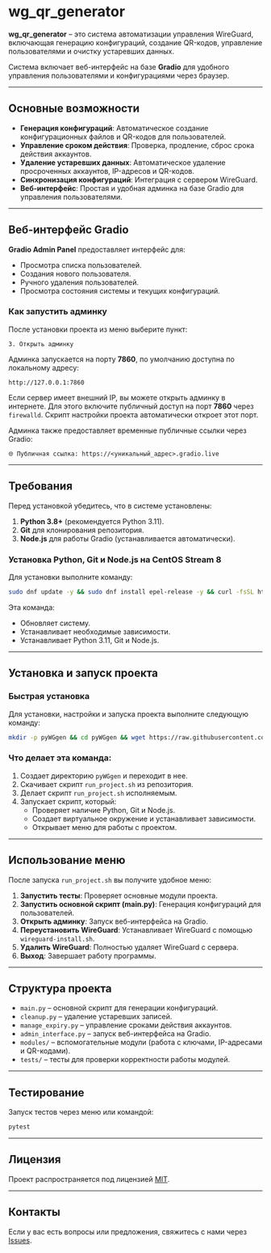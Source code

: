 
# wg_qr_generator

**wg_qr_generator** – это система автоматизации управления WireGuard, включающая генерацию конфигураций, создание QR-кодов, управление пользователями и очистку устаревших данных. 

Система включает веб-интерфейс на базе **Gradio** для удобного управления пользователями и конфигурациями через браузер.

---

## Основные возможности

- **Генерация конфигураций**: Автоматическое создание конфигурационных файлов и QR-кодов для пользователей.
- **Управление сроком действия**: Проверка, продление, сброс срока действия аккаунтов.
- **Удаление устаревших данных**: Автоматическое удаление просроченных аккаунтов, IP-адресов и QR-кодов.
- **Синхронизация конфигураций**: Интеграция с сервером WireGuard.
- **Веб-интерфейс**: Простая и удобная админка на базе Gradio для управления пользователями.

---

## Веб-интерфейс Gradio

**Gradio Admin Panel** предоставляет интерфейс для:

- Просмотра списка пользователей.
- Создания нового пользователя.
- Ручного удаления пользователей.
- Просмотра состояния системы и текущих конфигураций.

### Как запустить админку

После установки проекта из меню выберите пункт:

```plaintext
3. Открыть админку
```

Админка запускается на порту **7860**, по умолчанию доступна по локальному адресу:

```
http://127.0.0.1:7860
```

Если сервер имеет внешний IP, вы можете открыть админку в интернете. Для этого включите публичный доступ на порт **7860** через `firewalld`. Скрипт настройки проекта автоматически откроет этот порт.

Админка также предоставляет временные публичные ссылки через Gradio:

```
🌐 Публичная ссылка: https://<уникальный_адрес>.gradio.live
```

---

## Требования

Перед установкой убедитесь, что в системе установлены:
1. **Python 3.8+** (рекомендуется Python 3.11).
2. **Git** для клонирования репозитория.
3. **Node.js** для работы Gradio (устанавливается автоматически).

### Установка Python, Git и Node.js на CentOS Stream 8

Для установки выполните команду:

```bash
sudo dnf update -y && sudo dnf install epel-release -y && curl -fsSL https://rpm.nodesource.com/setup_18.x | sudo bash - && sudo dnf install -y nodejs && node --version  && sudo dnf update -y && sudo dnf install git mc tar gcc curl openssl-devel bzip2-devel libffi-devel zlib-devel -y && sudo dnf install net-tools -y && sudo dnf install python3.11 -y && sudo alternatives --set python3 /usr/bin/python3.11 && python3 --version
```

Эта команда:
- Обновляет систему.
- Устанавливает необходимые зависимости.
- Устанавливает Python 3.11, Git и Node.js.

---

## Установка и запуск проекта

### Быстрая установка

Для установки, настройки и запуска проекта выполните следующую команду:
```bash
mkdir -p pyWGgen && cd pyWGgen && wget https://raw.githubusercontent.com/licht8/wg_qr_generator/refs/heads/main/run_project.sh && chmod +x run_project.sh && ./run_project.sh
```

### Что делает эта команда:
1. Создает директорию `pyWGgen` и переходит в нее.
2. Скачивает скрипт `run_project.sh` из репозитория.
3. Делает скрипт `run_project.sh` исполняемым.
4. Запускает скрипт, который:
   - Проверяет наличие Python, Git и Node.js.
   - Создает виртуальное окружение и устанавливает зависимости.
   - Открывает меню для работы с проектом.

---

## Использование меню

После запуска `run_project.sh` вы получите удобное меню:

1. **Запустить тесты**: Проверяет основные модули проекта.
2. **Запустить основной скрипт (main.py)**: Генерация конфигураций для пользователей.
3. **Открыть админку**: Запуск веб-интерфейса на Gradio.
4. **Переустановить WireGuard**: Устанавливает WireGuard с помощью `wireguard-install.sh`.
5. **Удалить WireGuard**: Полностью удаляет WireGuard с сервера.
0. **Выход**: Завершает работу программы.

---

## Структура проекта

- `main.py` – основной скрипт для генерации конфигураций.
- `cleanup.py` – удаление устаревших записей.
- `manage_expiry.py` – управление сроками действия аккаунтов.
- `admin_interface.py` – запуск веб-интерфейса на Gradio.
- `modules/` – вспомогательные модули (работа с ключами, IP-адресами и QR-кодами).
- `tests/` – тесты для проверки корректности работы модулей.

---

## Тестирование

Запуск тестов через меню или командой:
```bash
pytest
```

---

## Лицензия

Проект распространяется под лицензией [MIT](LICENSE).

---

## Контакты

Если у вас есть вопросы или предложения, свяжитесь с нами через [Issues](https://github.com/licht8/wg_qr_generator/issues).
